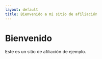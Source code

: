 ```yaml
---
layout: default
title: Bienvenido a mi sitio de afiliación
---
```


# Bienvenido

Este es un sitio de afiliación de ejemplo.
